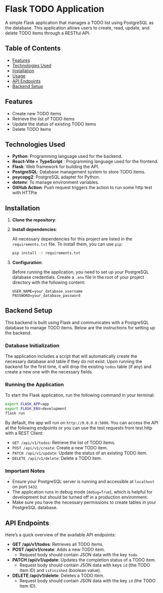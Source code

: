 
# Flask TODO Application

A simple Flask application that manages a TODO list using PostgreSQL as the database. This application allows users to create, read, update, and delete TODO items through a RESTful API.

## Table of Contents

- [Features](#features)
- [Technologies Used](#technologies-used)
- [Installation](#installation)
- [Usage](#usage)
- [API Endpoints](#api-endpoints)
- [Backend Setup](#backend-setup)

## Features

- Create new TODO items
- Retrieve the list of TODO items
- Update the status of existing TODO items
- Delete TODO items

## Technologies Used

- **Python**: Programming language used for the backend.
- **React-Vite + TypeScript** : Programming language used for the frontend.
- **Flask**: Web framework for building the API.
- **PostgreSQL**: Database management system to store TODO items.
- **psycopg2**: PostgreSQL adapter for Python.
- **dotenv**: To manage environment variables.
- **GitHub Action**: Push request triggers the action to run some http test with HTTPie

## Installation

1. **Clone the repository**:

2. **Install dependencies**:

   All necessary dependencies for this project are listed in the `requirements.txt` file. To install them, you can use `pip`:

   ```bash
   pip install -r requirements.txt
   ```

3. **Configuration**:

   Before running the application, you need to set up your PostgreSQL database credentials. Create a `.env` file in the root of your project directory with the following content:

   ```plaintext
   USER_NAME=your_database_username
   PASSWORD=your_database_password
   ```

## Backend Setup

This backend is built using Flask and communicates with a PostgreSQL database to manage TODO items. Below are the instructions for setting up the backend.

### Database Initialization

The application includes a script that will automatically create the necessary database and table if they do not exist. Upon running the backend for the first time, it will drop the existing `todos` table (if any) and create a new one with the necessary fields.

### Running the Application

To start the Flask application, run the following command in your terminal:

```bash
export FLASK_APP=app
export FLASK_ENV=development
flask run
```
By default, the app will run on `http://0.0.0.0:5000`. You can access the API at the following endpoints or you can use the test requests from test.http with a REST Client:

- `GET /api/v1/todos`: Retrieve the list of TODO items.
- `POST /api/v1/create`: Create a new TODO item.
- `PATCH /api/v1/update`: Update the status of an existing TODO item.
- `DELETE /api/v1/delete`: Delete a TODO item.

### Important Notes

- Ensure your PostgreSQL server is running and accessible at `localhost` on port `5432`.
- The application runs in debug mode (`debug=True`), which is helpful for development but should be turned off in a production environment.
- Make sure you have the necessary permissions to create tables in your PostgreSQL database.

## API Endpoints

Here’s a quick overview of the available API endpoints:

- **GET /api/v1/todos**: Retrieves all TODO items.
- **POST /api/v1/create**: Adds a new TODO item.
  - Request body should contain JSON data with the key `todo`.
- **PATCH /api/v1/update**: Updates the completion status of a TODO item.
  - Request body should contain JSON data with keys `id` (the TODO item ID) and `isFinished` (boolean value).
- **DELETE /api/v1/delete**: Deletes a TODO item.
  - Request body should contain JSON data with the key `id` (the TODO item ID).